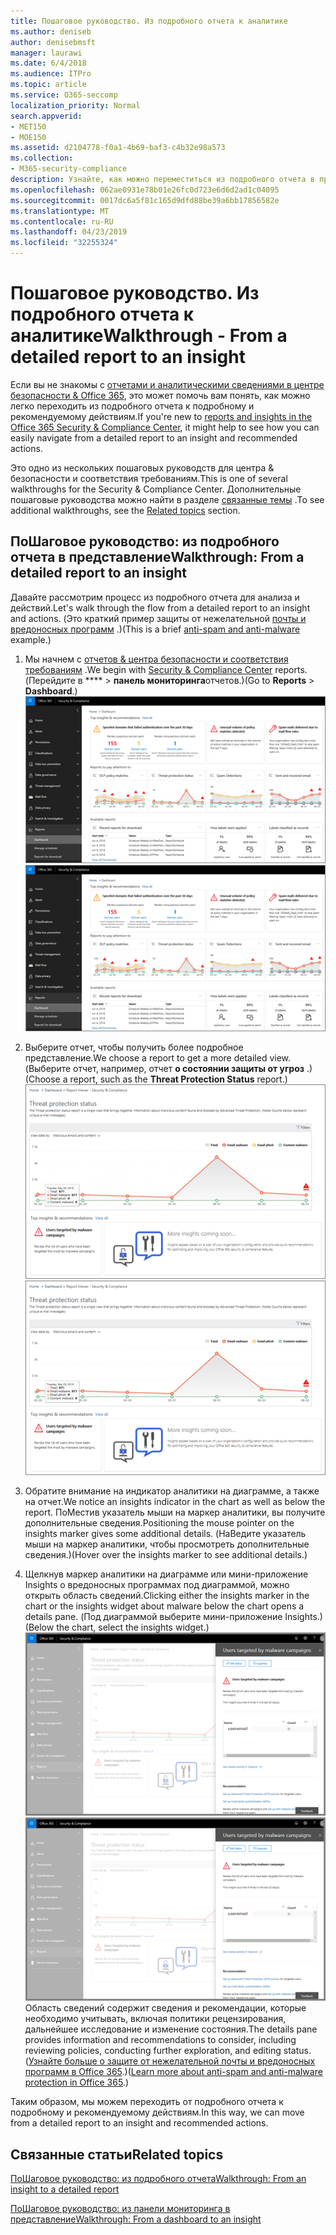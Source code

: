 ```yaml
---
title: Пошаговое руководство. Из подробного отчета к аналитике
ms.author: deniseb
author: denisebmsft
manager: laurawi
ms.date: 6/4/2018
ms.audience: ITPro
ms.topic: article
ms.service: O365-seccomp
localization_priority: Normal
search.appverid:
- MET150
- MOE150
ms.assetid: d2104778-f0a1-4b69-baf3-c4b32e98a573
ms.collection:
- M365-security-compliance
description: Узнайте, как можно переместиться из подробного отчета в представление о рекомендуемых действиях в центре &amp; безопасности и соответствия требованиям.
ms.openlocfilehash: 062ae0931e78b01e26fc0d723e6d6d2ad1c04095
ms.sourcegitcommit: 0017dc6a5f81c165d9dfd88be39a6bb17856582e
ms.translationtype: MT
ms.contentlocale: ru-RU
ms.lasthandoff: 04/23/2019
ms.locfileid: "32255324"
---
```

# <a name="walkthrough---from-a-detailed-report-to-an-insight"></a><span data-ttu-id="47fdf-103">Пошаговое руководство. Из подробного отчета к аналитике</span><span class="sxs-lookup"><span data-stu-id="47fdf-103">Walkthrough - From a detailed report to an insight</span></span>

<span data-ttu-id="47fdf-104">Если вы не знакомы с [отчетами и аналитическими сведениями в центре безопасности &amp; Office 365](reports-and-insights-in-security-and-compliance.md), это может помочь вам понять, как можно легко переходить из подробного отчета к подробному и рекомендуемому действиям.</span><span class="sxs-lookup"><span data-stu-id="47fdf-104">If you're new to [reports and insights in the Office 365 Security &amp; Compliance Center](reports-and-insights-in-security-and-compliance.md), it might help to see how you can easily navigate from a detailed report to an insight and recommended actions.</span></span> 
  
<span data-ttu-id="47fdf-105">Это одно из нескольких пошаговых руководств для центра &amp; безопасности и соответствия требованиям.</span><span class="sxs-lookup"><span data-stu-id="47fdf-105">This is one of several walkthroughs for the Security &amp; Compliance Center.</span></span> <span data-ttu-id="47fdf-106">Дополнительные пошаговые руководства можно найти в разделе [связанные темы](#related-topics) .</span><span class="sxs-lookup"><span data-stu-id="47fdf-106">To see additional walkthroughs, see the [Related topics](#related-topics) section.</span></span> 
  
## <a name="walkthrough-from-a-detailed-report-to-an-insight"></a><span data-ttu-id="47fdf-107">ПоШаговое руководство: из подробного отчета в представление</span><span class="sxs-lookup"><span data-stu-id="47fdf-107">Walkthrough: From a detailed report to an insight</span></span>

<span data-ttu-id="47fdf-108">Давайте рассмотрим процесс из подробного отчета для анализа и действий.</span><span class="sxs-lookup"><span data-stu-id="47fdf-108">Let's walk through the flow from a detailed report to an insight and actions.</span></span> <span data-ttu-id="47fdf-109">(Это краткий пример защиты от нежелательной [почты и вредоносных программ](anti-spam-and-anti-malware-protection.md) .)</span><span class="sxs-lookup"><span data-stu-id="47fdf-109">(This is a brief [anti-spam and anti-malware](anti-spam-and-anti-malware-protection.md) example.)</span></span> 
  
1. <span data-ttu-id="47fdf-110">Мы начнем с [отчетов &amp; центра безопасности и соответствия требованиям](https://protection.office.com) .</span><span class="sxs-lookup"><span data-stu-id="47fdf-110">We begin with [Security &amp; Compliance Center](https://protection.office.com) reports.</span></span> <span data-ttu-id="47fdf-111">(Перейдите в \*\*\*\* \> **панель мониторинга**отчетов.)</span><span class="sxs-lookup"><span data-stu-id="47fdf-111">(Go to **Reports** \> **Dashboard**.)</span></span> <br/><span data-ttu-id="47fdf-112">![В центре безопасности &amp; и соответствия требованиям выберите панель мониторинга \> отчетов](media/68f3bb7c-b4f7-4cca-904b-478643a93c94.png)</span><span class="sxs-lookup"><span data-stu-id="47fdf-112">![In the Security &amp; Compliance Center, go to Reports \> Dashboard](media/68f3bb7c-b4f7-4cca-904b-478643a93c94.png)</span></span>
  
2. <span data-ttu-id="47fdf-113">Выберите отчет, чтобы получить более подробное представление.</span><span class="sxs-lookup"><span data-stu-id="47fdf-113">We choose a report to get a more detailed view.</span></span> <span data-ttu-id="47fdf-114">(Выберите отчет, например, отчет **о состоянии защиты от угроз** .)</span><span class="sxs-lookup"><span data-stu-id="47fdf-114">(Choose a report, such as the **Threat Protection Status** report.)</span></span><br/><span data-ttu-id="47fdf-115">![Отчет о состоянии защиты от угроз, в котором отображается аналитика](media/f47d7dbd-816a-47ba-b8db-53919fbed192.png)</span><span class="sxs-lookup"><span data-stu-id="47fdf-115">![Threat Protection Status report showing insights](media/f47d7dbd-816a-47ba-b8db-53919fbed192.png)</span></span>
  
3. <span data-ttu-id="47fdf-116">Обратите внимание на индикатор аналитики на диаграмме, а также на отчет.</span><span class="sxs-lookup"><span data-stu-id="47fdf-116">We notice an insights indicator in the chart as well as below the report.</span></span> <span data-ttu-id="47fdf-117">ПоМестив указатель мыши на маркер аналитики, вы получите дополнительные сведения.</span><span class="sxs-lookup"><span data-stu-id="47fdf-117">Positioning the mouse pointer on the insights marker gives some additional details.</span></span> <span data-ttu-id="47fdf-118">(НаВедите указатель мыши на маркер аналитики, чтобы просмотреть дополнительные сведения.)</span><span class="sxs-lookup"><span data-stu-id="47fdf-118">(Hover over the insights marker to see additional details.)</span></span>
    
4. <span data-ttu-id="47fdf-119">Щелкнув маркер аналитики на диаграмме или мини-приложение Insights о вредоносных программах под диаграммой, можно открыть область сведений.</span><span class="sxs-lookup"><span data-stu-id="47fdf-119">Clicking either the insights marker in the chart or the insights widget about malware below the chart opens a details pane.</span></span> <span data-ttu-id="47fdf-120">(Под диаграммой выберите мини-приложение Insights.)</span><span class="sxs-lookup"><span data-stu-id="47fdf-120">(Below the chart, select the insights widget.)</span></span><br/><span data-ttu-id="47fdf-121">![Сведения об вредоносных программах](media/2c8bccc5-ca4e-4bb9-ad4c-55fcee0535b7.png)</span><span class="sxs-lookup"><span data-stu-id="47fdf-121">![Details for insights about malware](media/2c8bccc5-ca4e-4bb9-ad4c-55fcee0535b7.png)</span></span><br/><span data-ttu-id="47fdf-122">Область сведений содержит сведения и рекомендации, которые необходимо учитывать, включая политики рецензирования, дальнейшее исследование и изменение состояния.</span><span class="sxs-lookup"><span data-stu-id="47fdf-122">The details pane provides information and recommendations to consider, including reviewing policies, conducting further exploration, and editing status.</span></span> <span data-ttu-id="47fdf-123">([Узнайте больше о защите от нежелательной почты и вредоносных программ в Office 365](anti-spam-and-anti-malware-protection.md).)</span><span class="sxs-lookup"><span data-stu-id="47fdf-123">([Learn more about anti-spam and anti-malware protection in Office 365](anti-spam-and-anti-malware-protection.md).)</span></span>
    
<span data-ttu-id="47fdf-124">Таким образом, мы можем переходить от подробного отчета к подробному и рекомендуемому действиям.</span><span class="sxs-lookup"><span data-stu-id="47fdf-124">In this way, we can move from a detailed report to an insight and recommended actions.</span></span> 
  
## <a name="related-topics"></a><span data-ttu-id="47fdf-125">Связанные статьи</span><span class="sxs-lookup"><span data-stu-id="47fdf-125">Related topics</span></span>

[<span data-ttu-id="47fdf-126">ПоШаговое руководство: из подробного отчета</span><span class="sxs-lookup"><span data-stu-id="47fdf-126">Walkthrough: From an insight to a detailed report</span></span>](from-an-insight-to-a-detailed-report.md)
  
[<span data-ttu-id="47fdf-127">ПоШаговое руководство: из панели мониторинга в представление</span><span class="sxs-lookup"><span data-stu-id="47fdf-127">Walkthrough: From a dashboard to an insight</span></span>](from-a-dashboard-to-an-insight.md)
  

